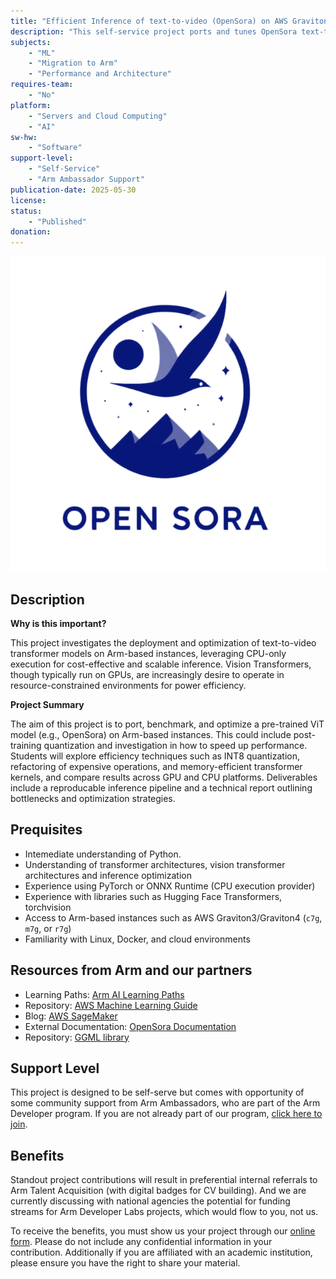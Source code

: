 ```yaml
---
title: "Efficient Inference of text-to-video (OpenSora) on AWS Graviton Instances"
description: "This self-service project ports and tunes OpenSora text-to-video transformers on AWS Graviton CPUs—showcasing cost-efficient, quantized, CPU-only inference pipelines and guiding best-practice optimization for Arm-based cloud AI workloads."
subjects:
    - "ML"
    - "Migration to Arm"
    - "Performance and Architecture"
requires-team:
    - "No"
platform:
    - "Servers and Cloud Computing"
    - "AI"
sw-hw:
    - "Software"
support-level: 
    - "Self-Service"
    - "Arm Ambassador Support"
publication-date: 2025-05-30
license:
status:
    - "Published" 
donation: 
---
```


![open_sora](./images/opensora.png)

## Description

**Why is this important?**

This project investigates the deployment and optimization of text-to-video transformer models on Arm-based instances, leveraging CPU-only execution for cost-effective and scalable inference. Vision Transformers, though typically run on GPUs, are increasingly desire to operate in resource-constrained environments for power efficiency. 


**Project Summary**

The aim of this project is to port, benchmark, and optimize a pre-trained ViT model (e.g., OpenSora) on Arm-based instances. This could include post-training quantization and investigation in how to speed up performance. Students will explore efficiency techniques such as  INT8 quantization, refactoring of expensive operations, and memory-efficient transformer kernels, and compare results across GPU and CPU platforms. Deliverables include a reproducable inference pipeline and a technical report outlining bottlenecks and optimization strategies.

## Prequisites

- Intemediate understanding of Python.
- Understanding of transformer architectures, vision transformer architectures and inference optimization
- Experience using PyTorch or ONNX Runtime (CPU execution provider)
- Experience with libraries such as Hugging Face Transformers, torchvision
- Access to Arm-based instances such as AWS Graviton3/Graviton4 (`c7g`, `m7g`, or `r7g`)
- Familiarity with Linux, Docker, and cloud environments


## Resources from Arm and our partners


- Learning Paths: [Arm AI Learning Paths](https://learn.arm.com/tag/ml)
- Repository: [AWS Machine Learning Guide](https://github.com/aws/aws-graviton-getting-started/tree/main/machinelearning)
- Blog: [AWS SageMaker](https://aws.amazon.com/blogs/machine-learning/run-machine-learning-inference-workloads-on-aws-graviton-based-instances-with-amazon-sagemaker/)
- External Documentation: [OpenSora Documentation](https://github.com/hpcaitech/Open-Sora)
- Repository: [GGML library](https://github.com/ggml-org/ggml)


## Support Level

This project is designed to be self-serve but comes with opportunity of some community support from Arm Ambassadors, who are part of the Arm Developer program. If you are not already part of our program, [click here to join](https://www.arm.com/resources/developer-program?#register).

## Benefits 

Standout project contributions will result in preferential internal referrals to Arm Talent Acquisition (with digital badges for CV building).  And we are currently discussing with national agencies the potential for funding streams for Arm Developer Labs projects, which would flow to you, not us.

To receive the benefits, you must show us your project through our [online form](https://forms.office.com/e/VZnJQLeRhD). Please do not include any confidential information in your contribution. Additionally if you are affiliated with an academic institution, please ensure you have the right to share your material.